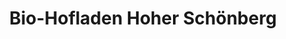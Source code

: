 ---
title: "Bio-Hofladen Hoher Schönberg"
url: /kalkhorst/bio-hofladen-hoher-schoenberg/
shop: Hofladen
---